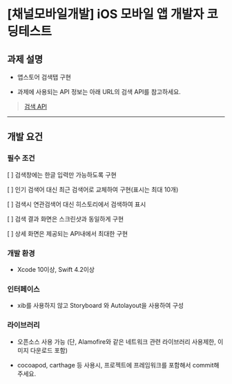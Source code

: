 # [채널모바일개발] iOS 모바일 앱 개발자 코딩테스트


## 과제 설명


- 앱스토어 검색탭 구현

- 과제에 사용되는 API 정보는 아래 URL의 검색 API를 참고하세요.

> [검색 API](https://affiliate.itunes.apple.com/resources/documentation/itunes-store-web-service-search-api/ "앱스토어")

 --- 
    

## 개발 요건


### 필수 조건

[ ] 검색창에는 한글 입력만 가능하도록 구현

[ ] 인기 검색어 대신 최근 검색어로 교체하여 구현(표시는 최대 10개)

[ ] 검색시 연관검색어 대신 히스토리에서 검색하여 표시

[ ] 검색 결과 화면은 스크린샷과 동일하게 구현

[ ] 상세 화면은 제공되는 API내에서 최대한 구현


### 개발 환경

- Xcode 10이상, Swift 4.2이상


### 인터페이스

- xib를 사용하지 않고 Storyboard 와 Autolayout을 사용하여 구성


### 라이브러리

- 오픈소스 사용 가능 (단, Alamofire와 같은 네트워크 관련 라이브러리 사용제한, 이미지 다운로드 포함)

- cocoapod, carthage 등 사용시, 프로젝트에 프레임워크를 포함해서 commit해 주세요.
